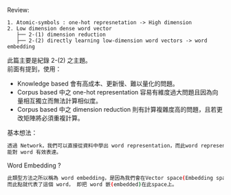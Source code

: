 Review:
```
1. Atomic-symbols : one-hot represnetation -> High dimension
2. Low dimension dense word vector
   ├── 2-(1) dimension reduction
   ├── 2-(2) directly learning low-dimension word vectors -> word embedding
```
此篇主要是紀錄 2-(2) 之主題。
<br>前面有提到，使用：
* Knowledge based 會有高成本、更新慢、難以量化的問題。
* Corpus based 中之 one-hot representation 容易有維度過大問題且因為向量相互獨立而無法計算相似度。
* Corpus based 中之 dimension reduction 則有計算複雜度高的問題，且若更改矩陣將必須重複計算。

基本想法：
```bash
透過 Network，我們可以直接從資料中學出 word representation，而此word representation是一個相對較低維度的vector，
能對 word 有效表達。
```

Word Embedding ?
```bash
此類型方法之所以稱為 word embedding，是因為我們會在Vector space(Embedding space，ex: 300維)尋找一個點，
而此點就代表了這個 word， 即把 word 嵌(embedded)在此space上。
```
